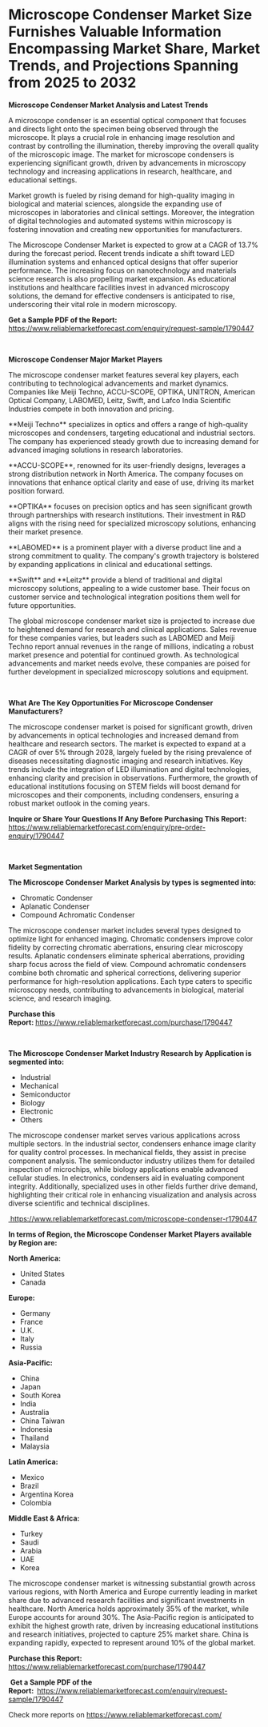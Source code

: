 <p><h1>Microscope Condenser Market Size Furnishes Valuable Information Encompassing Market Share, Market Trends, and Projections Spanning from 2025 to 2032</h1></p><p><strong>Microscope Condenser Market Analysis and Latest Trends</strong></p>
<p><p>A microscope condenser is an essential optical component that focuses and directs light onto the specimen being observed through the microscope. It plays a crucial role in enhancing image resolution and contrast by controlling the illumination, thereby improving the overall quality of the microscopic image. The market for microscope condensers is experiencing significant growth, driven by advancements in microscopy technology and increasing applications in research, healthcare, and educational settings.</p><p>Market growth is fueled by rising demand for high-quality imaging in biological and material sciences, alongside the expanding use of microscopes in laboratories and clinical settings. Moreover, the integration of digital technologies and automated systems within microscopy is fostering innovation and creating new opportunities for manufacturers. </p><p>The Microscope Condenser Market is expected to grow at a CAGR of 13.7% during the forecast period. Recent trends indicate a shift toward LED illumination systems and enhanced optical designs that offer superior performance. The increasing focus on nanotechnology and materials science research is also propelling market expansion. As educational institutions and healthcare facilities invest in advanced microscopy solutions, the demand for effective condensers is anticipated to rise, underscoring their vital role in modern microscopy.</p></p>
<p><strong>Get a Sample PDF of the Report:&nbsp;</strong> <a href="https://www.reliablemarketforecast.com/enquiry/request-sample/1790447?utm_campaign=3528&utm_medium=2&utm_source=Github&utm_content=ia&utm_term=10042025&utm_id=microscope-condenser">https://www.reliablemarketforecast.com/enquiry/request-sample/1790447</a></p>
<p>&nbsp;</p>
<p><strong>Microscope Condenser Major Market Players</strong></p>
<p><p>The microscope condenser market features several key players, each contributing to technological advancements and market dynamics. Companies like Meiji Techno, ACCU-SCOPE, OPTIKA, UNITRON, American Optical Company, LABOMED, Leitz, Swift, and Lafco India Scientific Industries compete in both innovation and pricing.</p><p>**Meiji Techno** specializes in optics and offers a range of high-quality microscopes and condensers, targeting educational and industrial sectors. The company has experienced steady growth due to increasing demand for advanced imaging solutions in research laboratories.</p><p>**ACCU-SCOPE**, renowned for its user-friendly designs, leverages a strong distribution network in North America. The company focuses on innovations that enhance optical clarity and ease of use, driving its market position forward.</p><p>**OPTIKA** focuses on precision optics and has seen significant growth through partnerships with research institutions. Their investment in R&D aligns with the rising need for specialized microscopy solutions, enhancing their market presence.</p><p>**LABOMED** is a prominent player with a diverse product line and a strong commitment to quality. The company's growth trajectory is bolstered by expanding applications in clinical and educational settings.</p><p>**Swift** and **Leitz** provide a blend of traditional and digital microscopy solutions, appealing to a wide customer base. Their focus on customer service and technological integration positions them well for future opportunities.</p><p>The global microscope condenser market size is projected to increase due to heightened demand for research and clinical applications. Sales revenue for these companies varies, but leaders such as LABOMED and Meiji Techno report annual revenues in the range of millions, indicating a robust market presence and potential for continued growth. As technological advancements and market needs evolve, these companies are poised for further development in specialized microscopy solutions and equipment.</p></p>
<p>&nbsp;</p>
<p><strong>What Are The Key Opportunities For Microscope Condenser Manufacturers?</strong></p>
<p><p>The microscope condenser market is poised for significant growth, driven by advancements in optical technologies and increased demand from healthcare and research sectors. The market is expected to expand at a CAGR of over 5% through 2028, largely fueled by the rising prevalence of diseases necessitating diagnostic imaging and research initiatives. Key trends include the integration of LED illumination and digital technologies, enhancing clarity and precision in observations. Furthermore, the growth of educational institutions focusing on STEM fields will boost demand for microscopes and their components, including condensers, ensuring a robust market outlook in the coming years.</p></p>
<p><strong>Inquire or Share Your Questions If Any Before Purchasing This Report:</strong> <a href="https://www.reliablemarketforecast.com/enquiry/pre-order-enquiry/1790447?utm_campaign=3528&utm_medium=2&utm_source=Github&utm_content=ia&utm_term=10042025&utm_id=microscope-condenser">https://www.reliablemarketforecast.com/enquiry/pre-order-enquiry/1790447</a></p>
<p>&nbsp;</p>
<p><strong>Market Segmentation</strong></p>
<p><strong>The Microscope Condenser Market Analysis by types is segmented into:</strong></p>
<p><ul><li>Chromatic Condenser</li><li>Aplanatic Condenser</li><li>Compound Achromatic Condenser</li></ul></p>
<p><p>The microscope condenser market includes several types designed to optimize light for enhanced imaging. Chromatic condensers improve color fidelity by correcting chromatic aberrations, ensuring clear microscopy results. Aplanatic condensers eliminate spherical aberrations, providing sharp focus across the field of view. Compound achromatic condensers combine both chromatic and spherical corrections, delivering superior performance for high-resolution applications. Each type caters to specific microscopy needs, contributing to advancements in biological, material science, and research imaging.</p></p>
<p><strong>Purchase this Report:&nbsp;</strong><a href="https://www.reliablemarketforecast.com/purchase/1790447?utm_campaign=3528&utm_medium=2&utm_source=Github&utm_content=ia&utm_term=10042025&utm_id=microscope-condenser">https://www.reliablemarketforecast.com/purchase/1790447</a></p>
<p>&nbsp;</p>
<p><strong>The Microscope Condenser Market Industry Research by Application is segmented into:</strong></p>
<p><ul><li>Industrial</li><li>Mechanical</li><li>Semiconductor</li><li>Biology</li><li>Electronic</li><li>Others</li></ul></p>
<p><p>The microscope condenser market serves various applications across multiple sectors. In the industrial sector, condensers enhance image clarity for quality control processes. In mechanical fields, they assist in precise component analysis. The semiconductor industry utilizes them for detailed inspection of microchips, while biology applications enable advanced cellular studies. In electronics, condensers aid in evaluating component integrity. Additionally, specialized uses in other fields further drive demand, highlighting their critical role in enhancing visualization and analysis across diverse scientific and technical disciplines.</p></p>
<p><a href="https://www.reliablemarketforecast.com/microscope-condenser-r1790447?utm_campaign=3528&utm_medium=2&utm_source=Github&utm_content=ia&utm_term=10042025&utm_id=microscope-condenser">&nbsp;https://www.reliablemarketforecast.com/microscope-condenser-r1790447</a></p>
<p><strong>In terms of Region, the Microscope Condenser Market Players available by Region are:</strong></p>
<p>
    <p> <strong> North America: </strong>
        <ul>
            <li>United States</li>
            <li>Canada</li>
        </ul>
        </p> 
    <p> <strong> Europe: </strong>
        <ul>
            <li>Germany</li>
            <li>France</li>
            <li>U.K.</li>
            <li>Italy</li>
            <li>Russia</li>
        </ul>
        </p> 
    <p> <strong> Asia-Pacific: </strong>
        <ul>
            <li>China</li>
            <li>Japan</li>
            <li>South Korea</li>
            <li>India</li>
            <li>Australia</li>
            <li>China Taiwan</li>
            <li>Indonesia</li>
            <li>Thailand</li>
            <li>Malaysia</li>
        </ul>
        </p> 
    <p> <strong> Latin America: </strong>
        <ul>
            <li>Mexico</li>
            <li>Brazil</li>
            <li>Argentina Korea</li>
            <li>Colombia</li>
        </ul>
        </p> 
    <p> <strong> Middle East & Africa: </strong>
        <ul>
            <li>Turkey</li>
            <li>Saudi</li>
            <li>Arabia</li>
            <li>UAE</li>
            <li>Korea</li>
        </ul>
    </p>
    </p>
<p><p>The microscope condenser market is witnessing substantial growth across various regions, with North America and Europe currently leading in market share due to advanced research facilities and significant investments in healthcare. North America holds approximately 35% of the market, while Europe accounts for around 30%. The Asia-Pacific region is anticipated to exhibit the highest growth rate, driven by increasing educational institutions and research initiatives, projected to capture 25% market share. China is expanding rapidly, expected to represent around 10% of the global market.</p></p>
<p><strong>Purchase this Report: </strong><a href="https://www.reliablemarketforecast.com/purchase/1790447?utm_campaign=3528&utm_medium=2&utm_source=Github&utm_content=ia&utm_term=10042025&utm_id=microscope-condenser">https://www.reliablemarketforecast.com/purchase/1790447</a></p>
<p>&nbsp;<strong>Get a Sample PDF of the Report:&nbsp;&nbsp;</strong><a href="https://www.reliablemarketforecast.com/enquiry/request-sample/1790447?utm_campaign=3528&utm_medium=2&utm_source=Github&utm_content=ia&utm_term=10042025&utm_id=microscope-condenser">https://www.reliablemarketforecast.com/enquiry/request-sample/1790447</a></p>
<p><strong></strong></p>
<p>Check more reports on <a href="https://www.reliablemarketforecast.com/?utm_campaign=3528&utm_medium=2&utm_source=Github&utm_content=ia&utm_term=10042025&utm_id=microscope-condenser">https://www.reliablemarketforecast.com/</a></p>